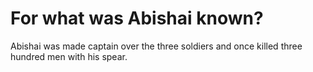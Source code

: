 # For what was Abishai known?

Abishai was made captain over the three soldiers and once killed three hundred men with his spear.
